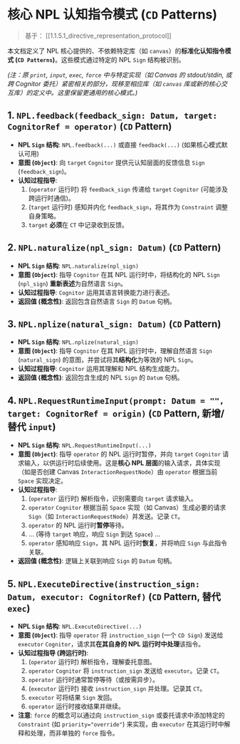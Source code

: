 # 核心 NPL 认知指令模式 (`CD` Patterns)

> 基于： [[1.1.5.1_directive_representation_protocol]]

本文档定义了 NPL 核心提供的、不依赖特定库（如 `canvas`）的**标准化认知指令模式 (`CD Patterns`)**。这些模式通过特定的 NPL `Sign` 结构被识别。

*(注：原 `print`, `input`, `exec`, `force` 中与特定实现（如 Canvas 的 stdout/stdin, 或跨 Cognitor 委托）紧密相关的部分，现移至相应库（如 `canvas` 库或新的核心交互库）的定义中。这里保留更通用的核心模式。)*

## 1. `NPL.feedback(feedback_sign: Datum, target: CognitorRef = operator)` (`CD` Pattern)

* **NPL `Sign` 结构**: `NPL.feedback(...)` 或直接 `feedback(...)` (如果核心模式默认可用)
* **意图 (`Object`)**: 向 `target` `Cognitor` 提供元认知层面的反馈信息 `Sign` (`feedback_sign`)。
* **认知过程指导**:
    1.  (`operator` 运行时) 将 `feedback_sign` 传递给 `target` `Cognitor` (可能涉及跨运行时通信)。
    2.  (`target` 运行时) 感知并内化 `feedback_sign`，将其作为 `Constraint` 调整自身策略。
    3.  `target` **必须**在 `CT` 中记录收到反馈。

## 2. `NPL.naturalize(npl_sign: Datum)` (`CD` Pattern)

* **NPL `Sign` 结构**: `NPL.naturalize(npl_sign)`
* **意图 (`Object`)**: 指导 `Cognitor` 在其 NPL 运行时中，将结构化的 NPL `Sign` (`npl_sign`) **重新表述**为自然语言 `Sign`。
* **认知过程指导**: `Cognitor` 运用其语言转换能力进行表述。
* **返回值 (概念性)**: 返回包含自然语言 `Sign` 的 `Datum` 句柄。

## 3. `NPL.nplize(natural_sign: Datum)` (`CD` Pattern)

* **NPL `Sign` 结构**: `NPL.nplize(natural_sign)`
* **意图 (`Object`)**: 指导 `Cognitor` 在其 NPL 运行时中，理解自然语言 `Sign` (`natural_sign`) 的意图，并尝试将其**结构化**为等效的 NPL `Sign`。
* **认知过程指导**: `Cognitor` 运用其理解和 NPL 结构生成能力。
* **返回值 (概念性)**: 返回包含生成的 NPL `Sign` 的 `Datum` 句柄。

## 4. `NPL.RequestRuntimeInput(prompt: Datum = "", target: CognitorRef = origin)` (`CD` Pattern, 新增/替代 `input`)

* **NPL `Sign` 结构**: `NPL.RequestRuntimeInput(...)`
* **意图 (`Object`)**: 指导 `operator` 的 NPL 运行时暂停，并向 `target` `Cognitor` 请求输入，以供运行时后续使用。这是**核心 NPL 层面**的输入请求，具体实现（如是否创建 Canvas `InteractionRequestNode`）由 `operator` 根据当前 `Space` 实现决定。
* **认知过程指导**:
    1.  (`operator` 运行时) 解析指令，识别需要向 `target` 请求输入。
    2.  `operator` `Cognitor` 根据当前 `Space` 实现（如 Canvas）生成必要的请求 `Sign`（如 `InteractionRequestNode`）并发送。记录 `CT`。
    3.  `operator` 的 NPL 运行时**暂停**等待。
    4.  ... (等待 `target` 响应，响应 `Sign` 到达 `Space`) ...
    5.  `operator` 感知响应 `Sign`，其 NPL 运行时**恢复**，并将响应 `Sign` 与此指令关联。
* **返回值 (概念性)**: 逻辑上关联到响应 `Sign` 的 `Datum` 句柄。

## 5. `NPL.ExecuteDirective(instruction_sign: Datum, executor: CognitorRef)` (`CD` Pattern, 替代 `exec`)

* **NPL `Sign` 结构**: `NPL.ExecuteDirective(...)`
* **意图 (`Object`)**: 指导 `operator` 将 `instruction_sign` (一个 `CD Sign`) 发送给 `executor` `Cognitor`，请求其**在其自身的 NPL 运行时中处理**该指令。
* **认知过程指导 (跨运行时)**:
    1.  (`operator` 运行时) 解析指令，理解委托意图。
    2.  `operator` `Cognitor` 将 `instruction_sign` 发送给 `executor`。记录 `CT`。
    3.  `operator` 运行时通常暂停等待（或按需异步）。
    4.  (`executor` 运行时) 接收 `instruction_sign` 并处理。记录其 `CT`。
    5.  `executor` 可将结果 `Sign` 发回。
    6.  `operator` 运行时接收结果并继续。
* **注意**: `force` 的概念可以通过向 `instruction_sign` 或委托请求中添加特定的 `Constraint` (如 `priority="override"`) 来实现，由 `executor` 在其运行时中解释和处理，而非单独的 `force` 指令。